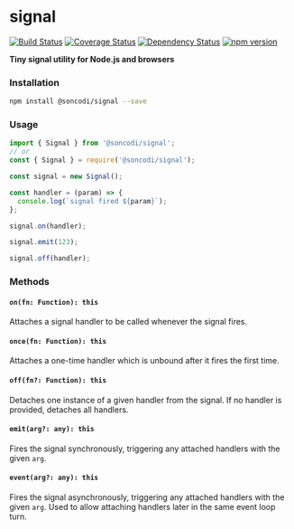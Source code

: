 # signal

[![Build Status](https://travis-ci.org/soncodi/signal.svg?branch=master)](https://travis-ci.org/soncodi/signal)
[![Coverage Status](https://coveralls.io/repos/github/soncodi/signal/badge.svg?branch=coverage)](https://coveralls.io/github/soncodi/signal?branch=coverage)
[![Dependency Status](https://david-dm.org/soncodi/signal/status.svg)](https://david-dm.org/soncodi/signal)
[![npm version](https://badge.fury.io/js/%40soncodi%2Fsignal.svg)](https://badge.fury.io/js/%40soncodi%2Fsignal)

**Tiny signal utility for Node.js and browsers**

### Installation

```sh
npm install @soncodi/signal --save
```

### Usage

```js
import { Signal } from '@soncodi/signal';
// or
const { Signal } = require('@soncodi/signal');

const signal = new Signal();

const handler = (param) => {
  console.log(`signal fired ${param}`);
};

signal.on(handler);

signal.emit(123);

signal.off(handler);
```

### Methods

#### `on(fn: Function): this`
Attaches a signal handler to be called whenever the signal fires.

#### `once(fn: Function): this`
Attaches a one-time handler which is unbound after it fires the first time.

#### `off(fn?: Function): this`
Detaches one instance of a given handler from the signal. If no handler is provided, detaches all handlers.

#### `emit(arg?: any): this`
Fires the signal synchronously, triggering any attached handlers with the given `arg`.

#### `event(arg?: any): this`
Fires the signal asynchronously, triggering any attached handlers with the given `arg`. Used to allow attaching handlers later in the same event loop turn.
